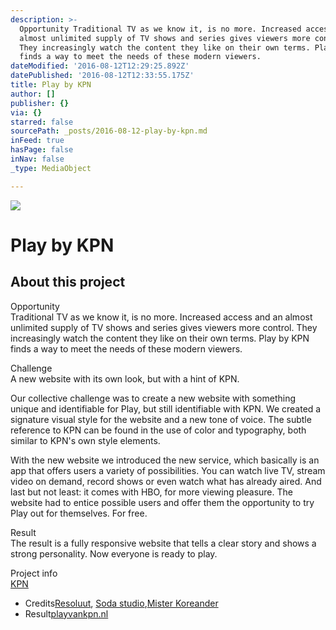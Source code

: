 ```yaml
---
description: >-
  Opportunity Traditional TV as we know it, is no more. Increased access and an
  almost unlimited supply of TV shows and series gives viewers more control.
  They increasingly watch the content they like on their own terms. Play by KPN
  finds a way to meet the needs of these modern viewers.
dateModified: '2016-08-12T12:29:25.892Z'
datePublished: '2016-08-12T12:33:55.175Z'
title: Play by KPN
author: []
publisher: {}
via: {}
starred: false
sourcePath: _posts/2016-08-12-play-by-kpn.md
inFeed: true
hasPage: false
inNav: false
_type: MediaObject

---
```

![](https://the-grid-user-content.s3-us-west-2.amazonaws.com/b63a5d34-683e-42ac-8058-566443bca33a.png)

# Play by KPN

## About this project

Opportunity  
Traditional TV as we know it, is no more. Increased access and an almost unlimited supply of TV shows and series gives viewers more control. They increasingly watch the content they like on their own terms. Play by KPN finds a way to meet the needs of these modern viewers.

Challenge  
A new website with its own look, but with a hint of KPN.

Our collective challenge was to create a new website with something unique and identifiable for Play, but still identifiable with KPN. We created a signature visual style for the website and a new tone of voice. The subtle reference to KPN can be found in the use of color and typography, both similar to KPN's own style elements.

With the new website we introduced the new service, which basically is an app that offers users a variety of possibilities. You can watch live TV, stream video on demand, record shows or even watch what has already aired. And last but not least: it comes with HBO, for more viewing pleasure. The website had to entice possible users and offer them the opportunity to try Play out for themselves. For free.

Result  
The result is a fully responsive website that tells a clear story and shows a strong personality. Now everyone is ready to play.

Project info  
[KPN][0]

* Credits[Resoluut][1], [Soda studio][2],[Mister Koreander][3]
* Result[playvankpn.nl][4]

[0]: http://www.kpn.com/
[1]: http://www.resoluut.com/
[2]: http://www.sodastudio.nl/
[3]: http://www.mrkoreander.nl/
[4]: http://www.playvankpn.nl/